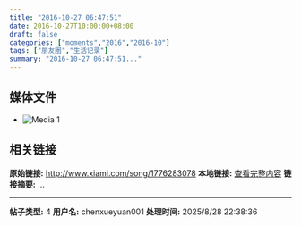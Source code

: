 ```yaml
---
title: "2016-10-27 06:47:51"
date: 2016-10-27T10:00:00+08:00
draft: false
categories: ["moments","2016","2016-10"]
tags: ["朋友圈","生活记录"]
summary: "2016-10-27 06:47:51..."
---
```


## 媒体文件

- ![Media 1](/Moments/photos/2016-10-27/201610270647510.jpg)

## 相关链接

**原始链接:** http://www.xiami.com/song/1776283078
**本地链接:** [查看完整内容](/link_content/2016/10/2016-10-27/link_content/)
**链接摘要:** ...

---

**帖子类型:** 4
**用户名:** chenxueyuan001
**处理时间:** 2025/8/28 22:38:36